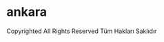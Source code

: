 # ankara
Copyrighted All Rights Reserved Tüm Hakları Saklıdır
<html>
<head>
<script data-ad-client="ca-pub-1643066545680863" async src="https://pagead2.googlesyndication.com/pagead/js/adsbygoogle.js"></script>
</head>
</html>
